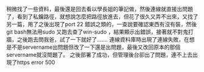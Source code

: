 稍微找了一些資料，最後還是回去看以學長姐的筆記做，然後連線就直接出問題了，看到了私鑰路徑，就想說怎麼把路徑放進去，但花了很久又弄不出來，又找了另一篇，用了之後出現了port 22 錯誤之類的，一查說要確認東西有沒有裝，然後git bash無法用sudo 又跑去查了win-sudo ，結果顯示出錯誤，接著就不對鬼打牆，之後跑去問我爸，試了一下就好了.......
連線資料庫時出現了連線失敗，在想是不是servername出問題但改了一下還是出問題，最後又改回原本的那個servername就沒問題了。
之後部署了成功，但管理後台卻出了問題，連不上去出現了https error 500